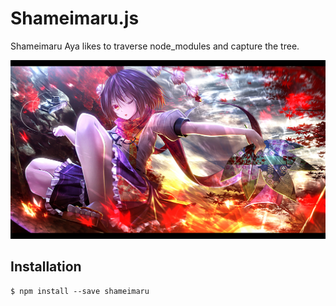 # Shameimaru.js

Shameimaru Aya likes to traverse node_modules and capture the tree.

![Shameimaru](shameimaru.jpg)

## Installation

```shell
$ npm install --save shameimaru
```
